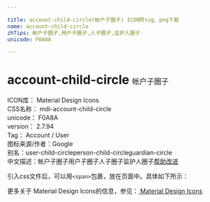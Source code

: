 ```yaml
---

title: account-child-circle(帐户子圈子) ICON转svg、png下载
name: account-child-circle
zhTips: 帐户子圈子,用户子圈子,人子圈子,监护人圈子
unicode: F0A8A

---
```


# account-child-circle  <small style="font-size: 60%;font-weight: 100">帐户子圈子</small>


<div class="detail-page">
<p>
<span>
ICON库：
<span class="badge-secondary badge">Material Design Icons</span> 
</span>
<br/>
<span>
CSS名称：
<span class="badge-secondary badge">mdi-account-child-circle</span> 
</span>
<br/>
<span>
unicode：
<span class="badge-secondary badge">F0A8A</span> 
</span>
<br/>
<span>
version：
<span class="badge-secondary badge">2.7.94</span> 
</span>
<br/>
<span>Tag：
<span class="badge-light badge">Account / User</span>
</span>
<br/>
<span>图标来源/作者：<span class="badge-light badge">Google</span></span> 
<br/>
<span>别名：<span class="badge-light badge">user-child-circle</span><span class="badge-light badge">person-child-circle</span><span class="badge-light badge">guardian-circle</span></span><br/><span class="zh-detail">中文描述：<span class="badge-primary badge">帐户子圈子</span><span class="badge-primary badge">用户子圈子</span><span class="badge-primary badge">人子圈子</span><span class="badge-primary badge">监护人圈子</span><a href="https://gitee.com/liuwave/icon-helper/edit/master/material/icon/mdi-account-child-circle.md" target="_blank" rel="noopener noreferrer">帮助改进</a></span><br/>
</p>
</div>
<div class="alert alert-dark">
  <i class="mdi mdi-account-child-circle mdi-48px"></i>
  <i class="mdi mdi-account-child-circle mdi-36px"></i>
  <i class="mdi mdi-account-child-circle mdi-24px"></i>
  <i class="mdi mdi-account-child-circle mdi-18px"></i>
</div>
<div>
<p>引入css文件后，可以用<code>&lt;span&gt;</code>包裹，放在页面中。具体如下所示：    
</p>
</div>   
<detail full-name='mdi-account-child-circle'
svg='<path d="M12,12A1.5,1.5 0 0,1 13.5,13.5A1.5,1.5 0 0,1 12,15A1.5,1.5 0 0,1 10.5,13.5A1.5,1.5 0 0,1 12,12M12,2A10,10 0 0,1 22,12A10,10 0 0,1 12,22A10,10 0 0,1 2,12A10,10 0 0,1 12,2M12,16C12.72,16 13.4,16.15 14.04,16.5C14.68,16.8 15,17.2 15,17.67V19.41C16.34,18.81 17,18.08 17,17.2V12.8C17,12 16.5,11.35 15.45,10.8C14.4,10.26 13.25,10 12,10C10.75,10 9.6,10.26 8.55,10.8C7.5,11.35 7,12 7,12.8V17.2C7,18 7.53,18.69 8.63,19.22C9.72,19.75 10.84,20 12,20L13,19.92V17.91L12,18C11,18 10,17.8 9.05,17.39C9.17,17 9.53,16.69 10.13,16.41C10.72,16.13 11.34,16 12,16M12,4A2.5,2.5 0 0,0 9.5,6.5A2.5,2.5 0 0,0 12,9A2.5,2.5 0 0,0 14.5,6.5A2.5,2.5 0 0,0 12,4Z" />'
pre='mdi'
type='material'
wrap='span'></detail>   
    
<div><p>更多关于 Material Design Icons的信息，参见：<a href="/material.html"> Material Design Icons</a>
</p></div>

    
